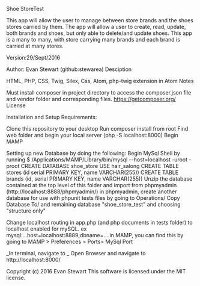 Shoe StoreTest

This app will allow the user to manage between store brands and the shoes stores carried by them. The app will allow a user to create, read, update, both brands and shoes, but only able to delete/and update shoes. This app is a many to many, with store carrying many brands and each brand is carried at many stores.

  Version:29/Sept/2016

Author: Evan Stewart (github:stewarea) Desciption

HTML, PHP, CSS, Twig, Silex, Css, Atom, php-twig extension in Atom Notes

Must install composer in project directory to access the composer.json file and vendor folder and corresponding files. https://getcomposer.org/ License

Installation and Setup Requirements:

Clone this repository to your desktop
Run composer install from root
Find web folder and begin your local server (php -S localhost:8000)
Begin MAMP

Setting up new Database by doing the following:
Begin MySql Shell by running $ /Applications/MAMP/Library/bin/mysql --host=localhost -uroot -proot
CREATE DATABASE shoe_store
USE hair_salong
CREATE TABLE stores (id serial PRIMARY KEY, name VARCHAR(255))
CREATE TABLE brands (id, serial PRIMARY KEY, name VARCHAR(255))
Unzip the database contained at the top level of this folder and import from phpmyadmin (http://localhost:8888/phpmyadmin/)
in phpmyadmin, create another database for use with phpunit tests files by going to Operations/ Copy Database To/ and remaining database "shoe_store_test" and choosing "structure only"

Change localhost routing in app.php (and php documents in tests folder) to localhost enabled for mySQL. ex mysql:...host=localhost:8889;dbname=....in MAMP, you can find this by going to MAMP > Preferences > Ports> MySql Port

_In terminal, navigate to _
Open Browser and navigate to http://localhost:8000/

Copyright (c) 2016 Evan Stewart This software is licensed under the MIT license.
